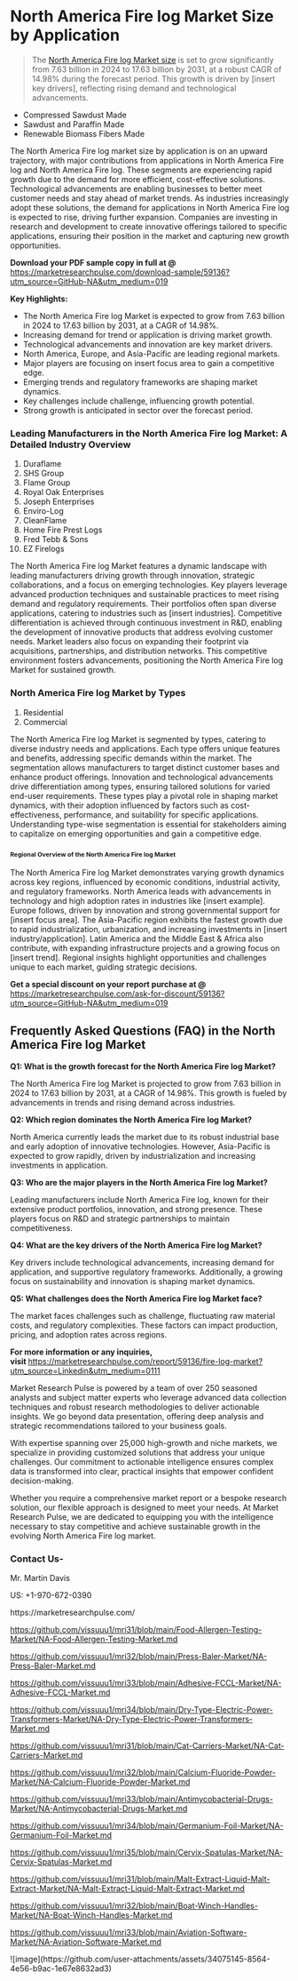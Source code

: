 <h1>North America Fire log Market&nbsp;Size by Application</h1><blockquote><p>The <a href="https://marketresearchpulse.com/download-sample/59136?utm_source=GitHub-NA&amp;utm_medium=019">North America Fire log Market size</a> is set to grow significantly from 7.63 billion in 2024 to 17.63 billion by 2031, at a robust CAGR of 14.98% during the forecast period. This growth is driven by [insert key drivers], reflecting rising demand and technological advancements.</p></blockquote><ul><li>Compressed Sawdust Made <li> Sawdust and Paraffin Made <li> Renewable Biomass Fibers Made</li></ul><p>The North America Fire log market size by application is on an upward trajectory, with major contributions from applications in North America Fire log and North America Fire log. These segments are experiencing rapid growth due to the demand for more efficient, cost-effective solutions. Technological advancements are enabling businesses to better meet customer needs and stay ahead of market trends. As industries increasingly adopt these solutions, the demand for applications in North America Fire log is expected to rise, driving further expansion. Companies are investing in research and development to create innovative offerings tailored to specific applications, ensuring their position in the market and capturing new growth opportunities.</p><p><strong>Download your PDF sample copy in full at @ </strong><a href="https://marketresearchpulse.com/download-sample/59136?utm_source=GitHub-NA&amp;utm_medium=019">https://marketresearchpulse.com/download-sample/59136?utm_source=GitHub-NA&amp;utm_medium=019</a></p><p><strong>Key Highlights: </strong></p><ul><li>The North America Fire log Market is expected to grow from 7.63 billion in 2024 to 17.63 billion by 2031, at a CAGR of 14.98%.</li><li>Increasing demand for trend or application is driving market growth.</li><li>Technological advancements and innovation are key market drivers.</li><li>North America, Europe, and Asia-Pacific are leading regional markets.</li><li>Major players are focusing on insert focus area to gain a competitive edge.</li><li>Emerging trends and regulatory frameworks are shaping market dynamics.</li><li>Key challenges include challenge, influencing growth potential.</li><li>Strong growth is anticipated in sector over the forecast period.</li></ul><h3>Leading Manufacturers in the North America Fire log Market: A Detailed Industry Overview</h3><ol><li>Duraflame</li><li>SHS Group</li><li>Flame Group</li><li>Royal Oak Enterprises</li><li>Joseph Enterprises</li><li>Enviro-Log</li><li>CleanFlame</li><li>Home Fire Prest Logs</li><li>Fred Tebb & Sons</li><li>EZ Firelogs</li></ol><div class="flex max-w-full flex-col flex-grow"><div class="min-h-8 text-message flex w-full flex-col items-end gap-2 whitespace-normal break-words [.text-message+&amp;]:mt-5" dir="auto" data-message-author-role="assistant" data-message-id="fd8432e4-4910-450d-b182-61b7bfb0a01f" data-message-model-slug="gpt-4o"><div class="flex w-full flex-col gap-1 empty:hidden first:pt-[3px]"><div class="markdown prose w-full break-words dark:prose-invert light"><p>The North America Fire log Market features a dynamic landscape with leading manufacturers driving growth through innovation, strategic collaborations, and a focus on emerging technologies. Key players leverage advanced production techniques and sustainable practices to meet rising demand and regulatory requirements. Their portfolios often span diverse applications, catering to industries such as [insert industries]. Competitive differentiation is achieved through continuous investment in R&amp;D, enabling the development of innovative products that address evolving customer needs. Market leaders also focus on expanding their footprint via acquisitions, partnerships, and distribution networks. This competitive environment fosters advancements, positioning the North America Fire log Market for sustained growth.</p></div></div></div></div><h3>North America Fire log Market by Types</h3><ol><li>Residential <li> Commercial</li></ol><div class="flex max-w-full flex-col flex-grow"><div class="min-h-8 text-message flex w-full flex-col items-end gap-2 whitespace-normal break-words [.text-message+&amp;]:mt-5" dir="auto" data-message-author-role="assistant" data-message-id="084470be-0bb7-4664-bddf-5156b4f41249" data-message-model-slug="gpt-4o-mini"><div class="flex w-full flex-col gap-1 empty:hidden first:pt-[3px]"><div class="markdown prose w-full break-words dark:prose-invert light"><p>The North America Fire log Market is segmented by types, catering to diverse industry needs and applications. Each type offers unique features and benefits, addressing specific demands within the market. The segmentation allows manufacturers to target distinct customer bases and enhance product offerings. Innovation and technological advancements drive differentiation among types, ensuring tailored solutions for varied end-user requirements. These types play a pivotal role in shaping market dynamics, with their adoption influenced by factors such as cost-effectiveness, performance, and suitability for specific applications. Understanding type-wise segmentation is essential for stakeholders aiming to capitalize on emerging opportunities and gain a competitive edge.</p></div></div></div></div><h3><span style="font-size: 11px;">Regional Overview of the North America Fire log Market</span></h3><div class="flex max-w-full flex-col flex-grow"><div class="min-h-8 text-message flex w-full flex-col items-end gap-2 whitespace-normal break-words [.text-message+&amp;]:mt-5" dir="auto" data-message-author-role="assistant" data-message-id="e9038762-ce64-4e30-91c9-9bd413514231" data-message-model-slug="gpt-4o-mini"><div class="flex w-full flex-col gap-1 empty:hidden first:pt-[3px]"><div class="markdown prose w-full break-words dark:prose-invert light"><p>The North America Fire log Market demonstrates varying growth dynamics across key regions, influenced by economic conditions, industrial activity, and regulatory frameworks. North America leads with advancements in technology and high adoption rates in industries like [insert example]. Europe follows, driven by innovation and strong governmental support for [insert focus area]. The Asia-Pacific region exhibits the fastest growth due to rapid industrialization, urbanization, and increasing investments in [insert industry/application]. Latin America and the Middle East &amp; Africa also contribute, with expanding infrastructure projects and a growing focus on [insert trend]. Regional insights highlight opportunities and challenges unique to each market, guiding strategic decisions.</p></div></div></div></div><p><strong>Get a special discount on your report purchase at @ </strong><a href="https://marketresearchpulse.com/ask-for-discount/59136?utm_source=GitHub-NA&amp;utm_medium=019">https://marketresearchpulse.com/ask-for-discount/59136?utm_source=GitHub-NA&amp;utm_medium=019</a></p><h2>Frequently Asked Questions (FAQ) in the North America Fire log Market</h2><p><strong>Q1: What is the growth forecast for the North America Fire log Market?</strong></p><p>The North America Fire log Market is projected to grow from 7.63 billion in 2024 to 17.63 billion by 2031, at a CAGR of 14.98%. This growth is fueled by advancements in trends and rising demand across industries.</p><p><strong>Q2: Which region dominates the North America Fire log Market?</strong></p><p>North America currently leads the market due to its robust industrial base and early adoption of innovative technologies. However, Asia-Pacific is expected to grow rapidly, driven by industrialization and increasing investments in application.</p><p><strong>Q3: Who are the major players in the North America Fire log Market?</strong></p><p>Leading manufacturers include North America Fire log, known for their extensive product portfolios, innovation, and strong presence. These players focus on R&amp;D and strategic partnerships to maintain competitiveness.</p><p><strong>Q4: What are the key drivers of the North America Fire log Market?</strong></p><p>Key drivers include technological advancements, increasing demand for application, and supportive regulatory frameworks. Additionally, a growing focus on sustainability and innovation is shaping market dynamics.</p><p><strong>Q5: What challenges does the North America Fire log Market face?</strong></p><p>The market faces challenges such as challenge, fluctuating raw material costs, and regulatory complexities. These factors can impact production, pricing, and adoption rates across regions.</p><p><strong>For more information or any inquiries, visit&nbsp;</strong><a href="https://marketresearchpulse.com/report/59136/fire-log-market?utm_source=Linkedin&utm_medium=0111">https://marketresearchpulse.com/report/59136/fire-log-market?utm_source=Linkedin&utm_medium=0111</a></p><p>Market Research Pulse is powered by a team of over 250 seasoned analysts and subject matter experts who leverage advanced data collection techniques and robust research methodologies to deliver actionable insights. We go beyond data presentation, offering deep analysis and strategic recommendations tailored to your business goals.</p><p>With expertise spanning over 25,000 high-growth and niche markets, we specialize in providing customized solutions that address your unique challenges. Our commitment to actionable intelligence ensures complex data is transformed into clear, practical insights that empower confident decision-making.</p><p>Whether you require a comprehensive market report or a bespoke research solution, our flexible approach is designed to meet your needs. At Market Research Pulse, we are dedicated to equipping you with the intelligence necessary to stay competitive and achieve sustainable growth in the evolving North America Fire log market.</p><h3><strong>Contact Us-</strong></h3><p>Mr. Martin Davis</p><p>US: +1-970-672-0390</p><p>https://marketresearchpulse.com/</p><p><a href="https://github.com/vissuuu1/mri31/blob/main/Food-Allergen-Testing-Market/NA-Food-Allergen-Testing-Market.md">https://github.com/vissuuu1/mri31/blob/main/Food-Allergen-Testing-Market/NA-Food-Allergen-Testing-Market.md</a></p><p><a href="https://github.com/vissuuu1/mri32/blob/main/Press-Baler-Market/NA-Press-Baler-Market.md">https://github.com/vissuuu1/mri32/blob/main/Press-Baler-Market/NA-Press-Baler-Market.md</a></p><p><a href="https://github.com/vissuuu1/mri33/blob/main/Adhesive-FCCL-Market/NA-Adhesive-FCCL-Market.md">https://github.com/vissuuu1/mri33/blob/main/Adhesive-FCCL-Market/NA-Adhesive-FCCL-Market.md</a></p><p><a href="https://github.com/vissuuu1/mri34/blob/main/Dry-Type-Electric-Power-Transformers-Market/NA-Dry-Type-Electric-Power-Transformers-Market.md">https://github.com/vissuuu1/mri34/blob/main/Dry-Type-Electric-Power-Transformers-Market/NA-Dry-Type-Electric-Power-Transformers-Market.md</a></p><p><a href="https://github.com/vissuuu1/mri31/blob/main/Cat-Carriers-Market/NA-Cat-Carriers-Market.md">https://github.com/vissuuu1/mri31/blob/main/Cat-Carriers-Market/NA-Cat-Carriers-Market.md</a></p><p><a href="https://github.com/vissuuu1/mri32/blob/main/Calcium-Fluoride-Powder-Market/NA-Calcium-Fluoride-Powder-Market.md">https://github.com/vissuuu1/mri32/blob/main/Calcium-Fluoride-Powder-Market/NA-Calcium-Fluoride-Powder-Market.md</a></p><p><a href="https://github.com/vissuuu1/mri33/blob/main/Antimycobacterial-Drugs-Market/NA-Antimycobacterial-Drugs-Market.md">https://github.com/vissuuu1/mri33/blob/main/Antimycobacterial-Drugs-Market/NA-Antimycobacterial-Drugs-Market.md</a></p><p><a href="https://github.com/vissuuu1/mri34/blob/main/Germanium-Foil-Market/NA-Germanium-Foil-Market.md">https://github.com/vissuuu1/mri34/blob/main/Germanium-Foil-Market/NA-Germanium-Foil-Market.md</a></p><p><a href="https://github.com/vissuuu1/mri35/blob/main/Cervix-Spatulas-Market/NA-Cervix-Spatulas-Market.md">https://github.com/vissuuu1/mri35/blob/main/Cervix-Spatulas-Market/NA-Cervix-Spatulas-Market.md</a></p><p><a href="https://github.com/vissuuu1/mri31/blob/main/Malt-Extract-Liquid-Malt-Extract-Market/NA-Malt-Extract-Liquid-Malt-Extract-Market.md">https://github.com/vissuuu1/mri31/blob/main/Malt-Extract-Liquid-Malt-Extract-Market/NA-Malt-Extract-Liquid-Malt-Extract-Market.md</a></p><p><a href="https://github.com/vissuuu1/mri32/blob/main/Boat-Winch-Handles-Market/NA-Boat-Winch-Handles-Market.md">https://github.com/vissuuu1/mri32/blob/main/Boat-Winch-Handles-Market/NA-Boat-Winch-Handles-Market.md</a></p><p><a href="https://github.com/vissuuu1/mri33/blob/main/Aviation-Software-Market/NA-Aviation-Software-Market.md">https://github.com/vissuuu1/mri33/blob/main/Aviation-Software-Market/NA-Aviation-Software-Market.md</a></p>
![image](https://github.com/user-attachments/assets/34075145-8564-4e56-b9ac-1e67e8632ad3)
